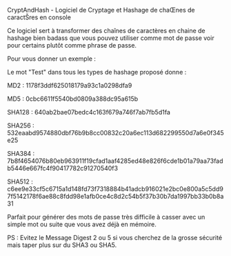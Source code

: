 CryptAndHash - Logiciel de Cryptage et Hashage de chaŒnes de caractŠres en console 

Ce logiciel sert à transformer des chaînes de caractères en chaine de hashage bien badass que vous pouvez utiliser comme mot de passe voir pour certains plutôt comme phrase de passe.

Pour vous donner un exemple : 

Le mot "Test" dans tous les types de hashage proposé donne :

MD2 : 1178f3ddf625018179a93c1a0298dfa9


MD5 : 0cbc6611f5540bd0809a388dc95a615b


SHA128 : 640ab2bae07bedc4c163f679a746f7ab7fb5d1fa


SHA256 : 532eaabd9574880dbf76b9b8cc00832c20a6ec113d682299550d7a6e0f345e25


SHA384 : 7b8f4654076b80eb963911f19cfad1aaf4285ed48e826f6cde1b01a79aa73fadb5446e667fc4f90417782c91270540f3


SHA512 : c6ee9e33cf5c6715a1d148fd73f7318884b41adcb916021e2bc0e800a5c5dd97f5142178f6ae88c8fdd98e1afb0ce4c8d2c54b5f37b30b7da1997bb33b0b8a31



Parfait pour générer des mots de passe très difficile à casser avec un simple mot ou suite que vous avez déjà en mémoire.

PS : Evitez le Message Digest 2 ou 5 si vous cherchez de la grosse sécurité mais taper plus sur du SHA3 ou SHA5.
